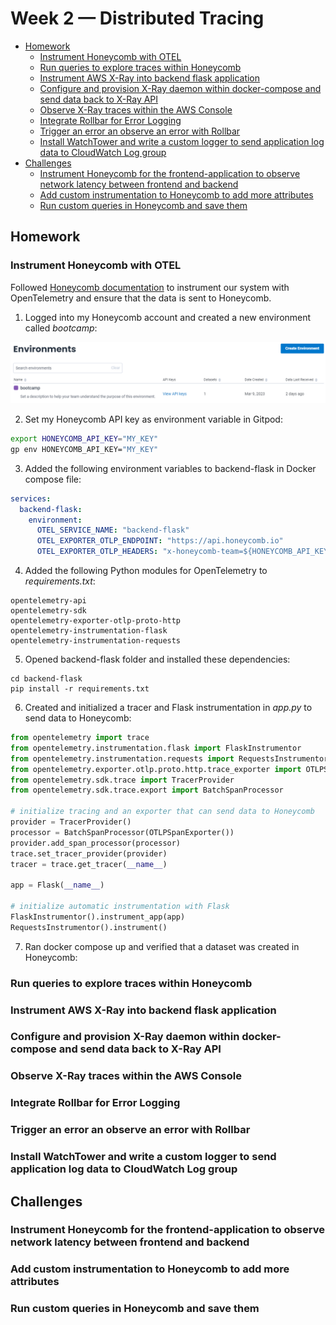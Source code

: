 # Week 2 — Distributed Tracing

  - [Homework](#homework)
    + [Instrument Honeycomb with OTEL](#instrument-honeycomb-with-otel)
    + [Run queries to explore traces within Honeycomb](#run-queries-to-explore-traces-within-honeycomb)
    + [Instrument AWS X-Ray into backend flask application](#instrument-aws-x-ray-into-backend-flask-application)
    + [Configure and provision X-Ray daemon within docker-compose and send data back to X-Ray API](#configure-and-provision-x-ray-daemon-within-docker-compose-and-send-data-back-to-x-ray-api)
    + [Observe X-Ray traces within the AWS Console](#observe-x-ray-traces-within-the-aws-console)
    + [Integrate Rollbar for Error Logging](#integrate-rollbar-for-error-logging)
    + [Trigger an error an observe an error with Rollbar](#trigger-an-error-an-observe-an-error-with-rollbar)
    + [Install WatchTower and write a custom logger to send application log data to CloudWatch Log group](#install-watchtower-and-write-a-custom-logger-to-send-application-log-data-to-cloudwatch-log-group)
  - [Challenges](#challenges)
    + [Instrument Honeycomb for the frontend-application to observe network latency between frontend and backend](#instrument-honeycomb-for-the-frontend-application-to-observe-network-latency-between-frontend-and-backend)
    + [Add custom instrumentation to Honeycomb to add more attributes](#add-custom-instrumentation-to-honeycomb-to-add-more-attributes)
    + [Run custom queries in Honeycomb and save them](#run-custom-queries-in-honeycomb-and-save-them)

## Homework

### Instrument Honeycomb with OTEL

Followed [Honeycomb documentation](https://docs.honeycomb.io/getting-data-in/opentelemetry/python/) to instrument our system with OpenTelemetry and ensure that the data is sent to Honeycomb.

1. Logged into my Honeycomb account and created a new environment called *bootcamp*:

![Proof of working Honeycomb](/_docs/assets/env_honeycomb.png)

2. Set my Honeycomb API key as environment variable in Gitpod:
```sh
export HONEYCOMB_API_KEY="MY_KEY"
gp env HONEYCOMB_API_KEY="MY_KEY"
```

3. Added the following environment variables to backend-flask in Docker compose file:
```yml
services:
  backend-flask:
    environment:
      OTEL_SERVICE_NAME: "backend-flask"
      OTEL_EXPORTER_OTLP_ENDPOINT: "https://api.honeycomb.io"
      OTEL_EXPORTER_OTLP_HEADERS: "x-honeycomb-team=${HONEYCOMB_API_KEY}"
```

4. Added the following Python modules for OpenTelemetry to *requirements.txt*:
```
opentelemetry-api 
opentelemetry-sdk 
opentelemetry-exporter-otlp-proto-http 
opentelemetry-instrumentation-flask 
opentelemetry-instrumentation-requests
```

5. Opened backend-flask folder and installed these dependencies:
```
cd backend-flask
pip install -r requirements.txt
```

6. Created and initialized a tracer and Flask instrumentation in *app.py* to send data to Honeycomb:
```py
from opentelemetry import trace
from opentelemetry.instrumentation.flask import FlaskInstrumentor
from opentelemetry.instrumentation.requests import RequestsInstrumentor
from opentelemetry.exporter.otlp.proto.http.trace_exporter import OTLPSpanExporter
from opentelemetry.sdk.trace import TracerProvider
from opentelemetry.sdk.trace.export import BatchSpanProcessor

# initialize tracing and an exporter that can send data to Honeycomb
provider = TracerProvider()
processor = BatchSpanProcessor(OTLPSpanExporter())
provider.add_span_processor(processor)
trace.set_tracer_provider(provider)
tracer = trace.get_tracer(__name__)

app = Flask(__name__)

# initialize automatic instrumentation with Flask
FlaskInstrumentor().instrument_app(app)
RequestsInstrumentor().instrument()
```

7. Ran docker compose up and verified that a dataset was created in Honeycomb:


### Run queries to explore traces within Honeycomb



### Instrument AWS X-Ray into backend flask application



### Configure and provision X-Ray daemon within docker-compose and send data back to X-Ray API



### Observe X-Ray traces within the AWS Console



### Integrate Rollbar for Error Logging



### Trigger an error an observe an error with Rollbar



### Install WatchTower and write a custom logger to send application log data to CloudWatch Log group



## Challenges

### Instrument Honeycomb for the frontend-application to observe network latency between frontend and backend



### Add custom instrumentation to Honeycomb to add more attributes



### Run custom queries in Honeycomb and save them


